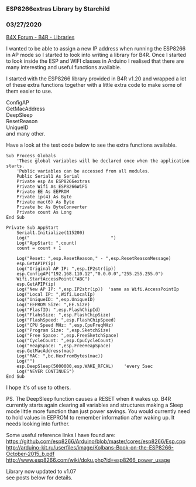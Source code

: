 ### ESP8266extras Library by Starchild
### 03/27/2020
[B4X Forum - B4R - Libraries](https://www.b4x.com/android/forum/threads/72186/)

I wanted to be able to assign a new IP address when running the ESP8266 in AP mode so I started to look into writing a library for B4R. Once I started to look inside the ESP and WIFI classes in Arduino I realised that there are many interesting and useful functions available.  
  
I started with the ESP8266 library provided in B4R v1.20 and wrapped a lot of these extra functions together with a little extra code to make some of them easier to use.  
  
ConfigAP  
GetMacAddress  
DeepSleep  
ResetReason  
UniqueID  
and many other.  
  
Have a look at the test code below to see the extra functions available.  
  

```B4X
Sub Process_Globals  
    'These global variables will be declared once when the application starts.  
    'Public variables can be accessed from all modules.  
    Public Serial1 As Serial  
    Private esp As ESP8266extras  
    Private Wifi As ESP8266WiFi  
    Private EE As EEPROM  
    Private ip(4) As Byte  
    Private mac(6) As Byte  
    Private bc As ByteConverter  
    Private count As Long  
End Sub  
  
Private Sub AppStart  
    Serial1.Initialize(115200)  
    Log("                               ")  
    Log("AppStart: ",count)  
    count = count + 1  
  
    Log("Reset: ",esp.ResetReason," - ",esp.ResetReasonMessage)  
    esp.GetAPIP(ip)  
    Log("Original AP IP: ",esp.IP2str(ip))  
    esp.ConfigAP("192.168.110.12","0.0.0.0","255.255.255.0")  
    Wifi.StartAccessPoint("ABC")  
    esp.GetAPIP(ip)  
    Log("New AP IP: ",esp.IP2str(ip))  'same as Wifi.AccessPointIp  
    Log("Local IP: ",Wifi.LocalIp)  
    Log("UniqueID: ",esp.UniqueID)  
    Log("EEPROM Size: ",EE.Size)  
    Log("FlasfID: ",esp.FlashChipId)  
    Log("FlahsSize: ",esp.FlashChipSize)  
    Log("FlashSpeed: ",esp.FlashChipSpeed)  
    Log("CPU Speed MHz: ",esp.CpuFreqMHz)  
    Log("Program Size: ",esp.SketchSize)  
    Log("Free Space: ",esp.FreeSketchSpace)  
    Log("CycleCount: ",esp.CpuCycleCount)  
    Log("HeapSpace: ",esp.FreeHeapSpace)  
    esp.GetMacAddress(mac)  
    Log("MAC: ",bc.HexFromBytes(mac))  
    Log("")  
    esp.DeepSleep(5000000,esp.WAKE_RFCAL)    'every 5sec  
    Log("NEVER CONTINUES")  
End Sub
```

  
  
I hope it's of use to others.  
  
PS. The DeepSleep function causes a RESET when it wakes up. B4R currently starts again clearing all variables and structures making a Sleep mode little more function than just power savings. You would currently need to hold values in EEPROM to remember information after waking up. It needs looking into further.  
  
Some useful reference links I have found are:  
<https://github.com/esp8266/Arduino/blob/master/cores/esp8266/Esp.cpp>  
<http://arduino-kit.ru/userfiles/image/Kolbans-Book-on-the-ESP8266-October-2015_b.pdf>  
<http://www.esp8266.com/wiki/doku.php?id=esp8266_power_usage>  
  
Library now updated to v1.07  
see posts below for details.